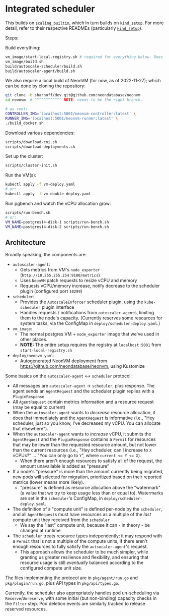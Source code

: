 # Integrated scheduler

This builds on [`scaling_builtin`], which in turn builds on [`kind_setup`]. For more detail, refer
to their respective READMEs (particularly [`kind_setup`]).

[`scaling_builtin`]: ../scaling_builtin
[`kind_setup`]: ../kind_setup

Steps:

Build everything:

```sh
vm_image/start-local-registry.sh # required for everything below. Does nothing on repeat
vm_image/build.sh
build/autoscale-scheduler/build.sh
build/autoscaler-agent/build.sh
```

We also require a local build of NeonVM (for now, as of 2022-11-27); which can be done by cloning
the repository:
```sh
git clone -b sharnoff/dev git@github.com:neondatabase/neonvm
cd neonvm  # ^^^^^^^^^^^^ NOTE: needs to be the right branch.

# as root:
CONTROLLER_IMG='localhost:5001/neonvm-controller:latest' \
RUNNER_IMG='localhost:5001/neonvm-runner:latest' \
./build_docker.sh
```

Download various dependencies:

```sh
scripts/download-cni.sh
scripts/download-deployments.sh
```

Set up the cluster:

```sh
scripts/cluster-init.sh
```

Run the VM(s):

```sh
kubectl apply -f vm-deploy.yaml
# or:
kubectl apply -f vm-double-deploy.yaml
```

Run pgbench and watch the vCPU allocation grow:

```sh
scripts/run-bench.sh
# or:
VM_NAME=postgres14-disk-1 scripts/run-bench.sh
VM_NAME=postgres14-disk-2 scripts/run-bench.sh
```

## Architecture

Broadly speaking, the components are:

* `autoscaler-agent`:
  * Gets metrics from VM's `node_exporter` (`http://10.255.255.254:9100/metrics`)
  * Uses `NeonVM` patch requests to resize vCPU and memory
  * Requests vCPU/memory increase, notify decrease to the scheduler plugin (configured port `10299`)
* `scheduler`:
  * Provides the `AutoscaleEnforcer` scheduler plugin, using the `kube-scheduler` plugin interface
  * Handles requests / notifications from `autoscaler-agent`s, limiting them to the node's capacity.
      (Currently reserves some resources for system tasks, via the ConfigMap in `deploy/scheduler-deploy.yaml`.)
* `vm_image`:
  * The normal postgres VM + `node_exporter` image that we've used in other places.
  * **NOTE:** The entire setup requires the registry at `localhost:5001` from `start-local-registry.sh`
* `deploy/neonvm.yaml`:
  * Autogenerated NeonVM deployment from <https://github.com/neondatabase/neonvm>, using Kustomize

Some basics on the `autoscaler-agent` \<-\> `scheduler` protocol:

* All messages are `autoscaler-agent` -> `scheduler`, plus response. The agent sends an
    `AgentRequest` and the scheduler plugin replies with a `PluginResponse`
* All `AgentRequest` contain metrics information and a resource request (may be equal to current)
* When the `autoscaler-agent` wants to *decrease* resource allocation, it does that immediately and
    the `AgentRequest` is informative (i.e., "Hey scheduler, just so you know, I've decreased my
    vCPU. You can allocate that elsewhere").
* When the `autoscaler-agent` wants to *increase* vCPU, it submits the `AgentRequest` and the
    `PluginResponse` contains a `Permit` for resources that may be lower than the requested resource
    amount, but not lower than the current resources (i.e., "Hey scheduler, can I increase to `X`
    vCPUs?" ... "You can only go to `Y`", where `current <= Y <= X`).
  * When there aren't enough resources to satisfy all of the request, the amount unavailable is
      added as "pressure"
* If a node's "pressure" is more than the amount currently being migrated, new pods will selected
    for migration, prioritized based on their reported metrics (lower means more likely).
    * "pressure" is defined as resource allocation above the "watermark" (a value that we try to
        keep usage less than or equal to). Watermarks are set in the `scheduler`'s ConfigMap, in
        `deploy/scheduler-deploy.yaml`.
* The definition of a "compute unit" is defined per-node by the `scheduler`, and all `AgentRequest`s
    must have resources as a multiple of the _last_ compute unit they received from the `scheduler`
    * We say the "last" compute unit, because it can - in theory - be changed at runtime
* The `scheduler` treats resource types independently: it may respond with a `Permit` that is not a
    multiple of the compute units, if there aren't enough resources to fully satisfy the
    `autsocaler-agent`'s request.
    * This approach allows the scheduler to be much simpler, while granting us greater resilience
      and flexibility, and ensuring that resource usage is still _eventually_ balanced according to
      the configured compute unit size.

The files implementing the protocol are in `pkg/agent/run.go` and `pkg/plugin/run.go`, plus API
types in `pkg/api/types.go`.

Currently, the scheduler also appropriately handles pod un-scheduling via `Reserve`/`Unreserve`,
with some initial (but non-binding) capacity checks in the `Filter` step. Pod deletion events are
similarly tracked to release reserved resources.
